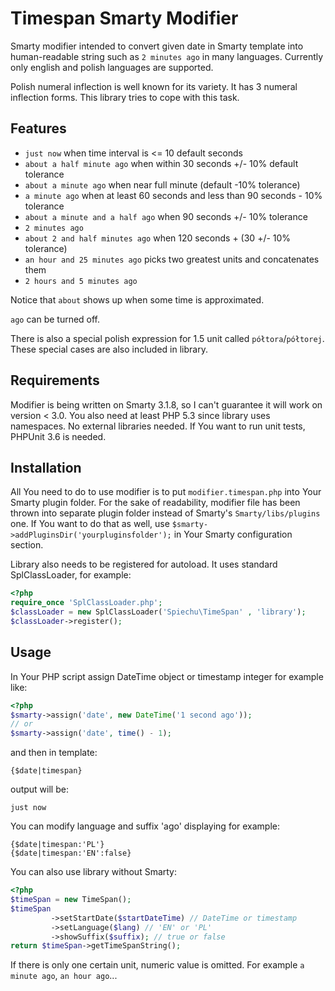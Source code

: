 # Timespan Smarty Modifier

Smarty modifier intended to convert given date in Smarty template into human-readable string such as `2 minutes ago` in many languages.
Currently only english and polish languages are supported.

Polish numeral inflection is well known for its variety. It has 3 numeral inflection forms. This library tries to cope with this task.

## Features

* `just now` when time interval is <= 10 default seconds
* `about a half minute ago` when within 30 seconds +/- 10% default tolerance
* `about a minute ago` when near full minute (default -10% tolerance)
* `a minute ago` when at least 60 seconds and less than 90 seconds - 10% tolerance
* `about a minute and a half ago` when 90 seconds +/- 10% tolerance
* `2 minutes ago`
* `about 2 and half minutes ago` when 120 seconds + (30 +/- 10% tolerance)
* `an hour and 25 minutes ago` picks two greatest units and concatenates them
* `2 hours and 5 minutes ago`

Notice that `about` shows up when some time is approximated.

`ago` can be turned off.

There is also a special polish expression for 1.5 unit called `półtora`/`półtorej`. These special cases are also included in library.                                                                                 

## Requirements

Modifier is being written on Smarty 3.1.8, so I can't guarantee it will work on version < 3.0.
You also need at least PHP 5.3 since library uses namespaces. No external libraries needed.
If You want to run unit tests, PHPUnit 3.6 is needed.

## Installation

All You need to do to use modifier is to put `modifier.timespan.php` into Your Smarty plugin folder.
For the sake of readability, modifier file has been thrown into separate plugin folder instead of Smarty's `Smarty/libs/plugins` one. If You want to do that as well, use `$smarty->addPluginsDir('yourpluginsfolder');` in Your Smarty configuration section.

Library also needs to be registered for autoload. It uses standard SplClassLoader, for example:

```php
<?php
require_once 'SplClassLoader.php';
$classLoader = new SplClassLoader('Spiechu\TimeSpan' , 'library');
$classLoader->register();
```

## Usage

In Your PHP script assign DateTime object or timestamp integer for example like:

```php
<?php
$smarty->assign('date', new DateTime('1 second ago'));
// or
$smarty->assign('date', time() - 1);
```

and then in template:

```smarty
{$date|timespan}
```

output will be:

```smarty
just now
```

You can modify language and suffix 'ago' displaying for example:

```smarty
{$date|timespan:'PL'}
{$date|timespan:'EN':false}
```

You can also use library without Smarty:

```php
<?php
$timeSpan = new TimeSpan();
$timeSpan
         ->setStartDate($startDateTime) // DateTime or timestamp
         ->setLanguage($lang) // 'EN' or 'PL'
         ->showSuffix($suffix); // true or false
return $timeSpan->getTimeSpanString();
```

If there is only one certain unit, numeric value is omitted. For example `a minute ago`, `an hour ago`...